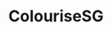 ---
layout : sparkle
title : "ColouriseSG"
summary : "An amazing tool that lets you colorize black and white images with deep learning."
visit : https://colourise.sg/
tags : ["color"]
category : "color"
---